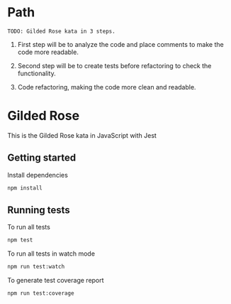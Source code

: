 # Path

    TODO: Gilded Rose kata in 3 steps.

1. First step will be to analyze the code and place comments to make the code more readable.

2. Second step will be to create tests before refactoring to check the functionality.

3. Code refactoring, making the code more clean and readable.

# Gilded Rose

This is the Gilded Rose kata in JavaScript with Jest

## Getting started

Install dependencies

```sh
npm install
```

## Running tests

To run all tests

```sh
npm test
```

To run all tests in watch mode

```sh
npm run test:watch
```

To generate test coverage report

```sh
npm run test:coverage
```

